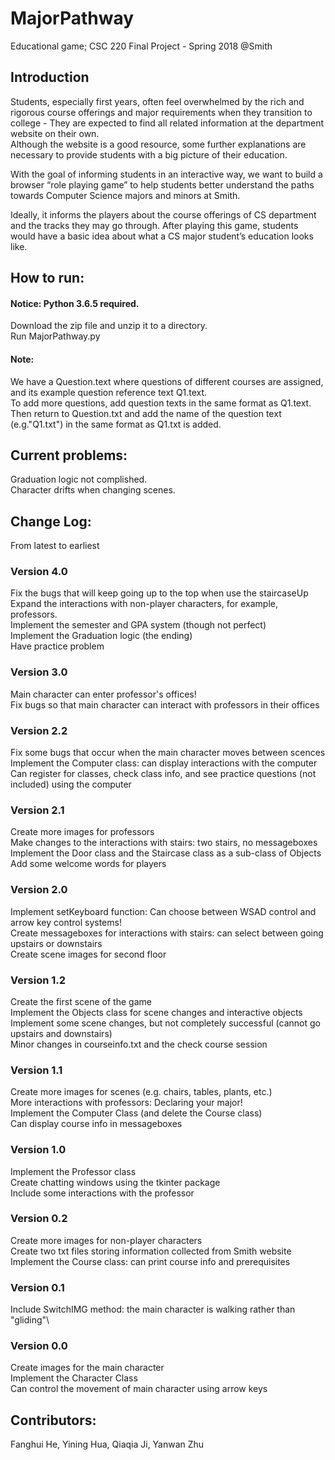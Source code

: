 # MajorPathway
Educational game; CSC 220 Final Project - Spring 2018 @Smith

## Introduction
Students, especially first years, often feel overwhelmed by the rich and rigorous course offerings and major requirements when they transition to college - They are expected to find all related information at the department website on their own.\
Although the website is a good resource, some further explanations are necessary to provide students with a big picture of their education. 

With the goal of informing students in an interactive way, we want to build a browser “role playing game” to help students better understand the paths towards Computer Science majors and minors at Smith. 

Ideally, it informs the players about the course offerings of CS department and the tracks they may go through. After playing this game, students would have a basic idea about what a CS major student’s education looks like.

## How to run:
#### Notice: Python 3.6.5 required.
Download the zip file and unzip it to a directory.\
Run MajorPathway.py
#### Note: 
We have a Question.text where questions of different courses are assigned, and its example question reference text Q1.text. \
To add more questions, add question texts in the same format as Q1.text. \
Then return to Question.txt and add the name of the question text (e.g."Q1.txt") in the same format as Q1.txt is added.

## Current problems:
Graduation logic not complished.\
Character drifts when changing scenes.

## Change Log:
From latest to earliest
### Version 4.0
Fix the bugs that will keep going up to the top when use the staircaseUp\
Expand the interactions with non-player characters, for example, professors.\
Implement the semester and GPA system (though not perfect)\
Implement the Graduation logic (the ending)\
Have practice problem
### Version 3.0
Main character can enter professor's offices!\
Fix bugs so that main character can interact with professors in their offices
### Version 2.2
Fix some bugs that occur when the main character moves between scences\
Implement the Computer class: can display interactions with the computer\
Can register for classes, check class info, and see practice questions (not included) using the computer
### Version 2.1
Create more images for professors\
Make changes to the interactions with stairs: two stairs, no messageboxes\
Implement the Door class and the Staircase class as a sub-class of Objects\
Add some welcome words for players
### Version 2.0
Implement setKeyboard function: Can choose between WSAD control and arrow key control systems!\
Create messageboxes for interactions with stairs: can select between going upstairs or downstairs\
Create scene images for second floor
### Version 1.2
Create the first scene of the game\
Implement the Objects class for scene changes and interactive objects\
Implement some scene changes, but not completely successful (cannot go upstairs and downstairs)\
Minor changes in courseinfo.txt and the check course session
### Version 1.1
Create more images for scenes (e.g. chairs, tables, plants, etc.)\
More interactions with professors: Declaring your major!\
Implement the Computer Class (and delete the Course class)\
Can display course info in messageboxes
### Version 1.0
Implement the Professor class\
Create chatting windows using the tkinter package\
Include some interactions with the professor
### Version 0.2
Create more images for non-player characters\
Create two txt files storing information collected from Smith website\
Implement the Course class: can print course info and prerequisites
### Version 0.1
Include SwitchIMG method: the main character is walking rather than "gliding"\
### Version 0.0
Create images for the main character\
Implement the Character Class\
Can control the movement of main character using arrow keys

## Contributors:
Fanghui He, Yining Hua, Qiaqia Ji, Yanwan Zhu
